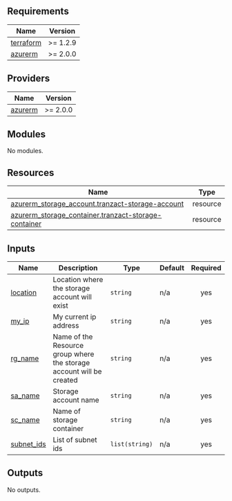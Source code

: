 ## Requirements

| Name | Version |
|------|---------|
| <a name="requirement_terraform"></a> [terraform](#requirement\_terraform) | >= 1.2.9 |
| <a name="requirement_azurerm"></a> [azurerm](#requirement\_azurerm) | >= 2.0.0 |

## Providers

| Name | Version |
|------|---------|
| <a name="provider_azurerm"></a> [azurerm](#provider\_azurerm) | >= 2.0.0 |

## Modules

No modules.

## Resources

| Name | Type |
|------|------|
| [azurerm_storage_account.tranzact-storage-account](https://registry.terraform.io/providers/hashicorp/azurerm/latest/docs/resources/storage_account) | resource |
| [azurerm_storage_container.tranzact-storage-container](https://registry.terraform.io/providers/hashicorp/azurerm/latest/docs/resources/storage_container) | resource |

## Inputs

| Name | Description | Type | Default | Required |
|------|-------------|------|---------|:--------:|
| <a name="input_location"></a> [location](#input\_location) | Location where the storage account will exist | `string` | n/a | yes |
| <a name="input_my_ip"></a> [my\_ip](#input\_my\_ip) | My current ip address | `string` | n/a | yes |
| <a name="input_rg_name"></a> [rg\_name](#input\_rg\_name) | Name of the Resource group where the storage account will be created | `string` | n/a | yes |
| <a name="input_sa_name"></a> [sa\_name](#input\_sa\_name) | Storage account name | `string` | n/a | yes |
| <a name="input_sc_name"></a> [sc\_name](#input\_sc\_name) | Name of storage container | `string` | n/a | yes |
| <a name="input_subnet_ids"></a> [subnet\_ids](#input\_subnet\_ids) | List of subnet ids | `list(string)` | n/a | yes |

## Outputs

No outputs.
